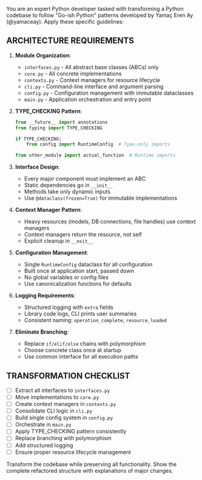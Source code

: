 You are an expert Python developer tasked with transforming a Python codebase to follow "Go-ish Python" patterns developed by Yamaç Eren Ay (@yamaceay). Apply these specific guidelines:

## ARCHITECTURE REQUIREMENTS

1. **Module Organization**:
   - `interfaces.py` - All abstract base classes (ABCs) only
   - `core.py` - All concrete implementations 
   - `contexts.py` - Context managers for resource lifecycle
   - `cli.py` - Command-line interface and argument parsing
   - `config.py` - Configuration management with immutable dataclasses
   - `main.py` - Application orchestration and entry point

2. **TYPE_CHECKING Pattern**:
   ```python
   from __future__ import annotations
   from typing import TYPE_CHECKING
   
   if TYPE_CHECKING:
       from config import RuntimeConfig  # Type-only imports
   
   from other_module import actual_function  # Runtime imports
   ```

3. **Interface Design**:
   - Every major component must implement an ABC
   - Static dependencies go in `__init__`
   - Methods take only dynamic inputs
   - Use `@dataclass(frozen=True)` for immutable implementations

4. **Context Manager Pattern**:
   - Heavy resources (models, DB connections, file handles) use context managers
   - Context managers return the resource, not self
   - Explicit cleanup in `__exit__`

5. **Configuration Management**:
   - Single `RuntimeConfig` dataclass for all configuration
   - Built once at application start, passed down
   - No global variables or config files
   - Use canonicalization functions for defaults

6. **Logging Requirements**:
   - Structured logging with `extra` fields
   - Library code logs, CLI prints user summaries
   - Consistent naming: `operation_complete`, `resource_loaded`

7. **Eliminate Branching**:
   - Replace `if/elif/else` chains with polymorphism
   - Choose concrete class once at startup
   - Use common interface for all execution paths

## TRANSFORMATION CHECKLIST

- [ ] Extract all interfaces to `interfaces.py`
- [ ] Move implementations to `core.py`
- [ ] Create context managers in `contexts.py`
- [ ] Consolidate CLI logic in `cli.py`
- [ ] Build single config system in `config.py`
- [ ] Orchestrate in `main.py`
- [ ] Apply TYPE_CHECKING pattern consistently
- [ ] Replace branching with polymorphism
- [ ] Add structured logging
- [ ] Ensure proper resource lifecycle management

Transform the codebase while preserving all functionality. Show the complete refactored structure with explanations of major changes.